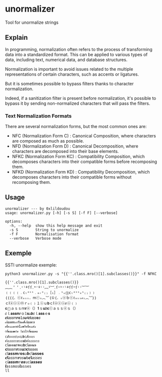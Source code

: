 # unormalizer
Tool for unormalize strings

## Explain
In programming, normalization often refers to the process of transforming data into a standardized format. This can be applied to various types of data, including text, numerical data, and database structures.

Normalization is important to avoid issues related to the multiple representations of certain characters, such as accents or ligatures.

But it is sometimes possible to bypass filters thanks to character normalization.

Indeed, if a sanitization filter is present before normalization, it's possible to bypass it by sending non-normalized characters that will pass the filters. 

### Text Normalization Formats

There are several normalization forms, but the most common ones are:

- NFC (Normalization Form C) : Canonical Composition, where characters are composed as much as possible.
- NFD (Normalization Form D) : Canonical Decomposition, where characters are decomposed into their base elements.
- NFKC (Normalization Form KC) : Compatibility Composition, which decomposes characters into their compatible forms before recomposing them.
- NFKD (Normalization Form KD) : Compatibility Decomposition, which decomposes characters into their compatible forms without recomposing them.


## Usage
```
unormalizer --- by 0xlildoudou
usage: unormalizer.py [-h] [-s S] [-f F] [--verbose]

options:
  -h, --help  show this help message and exit
  -s S        String to unormalize
  -f F        Normalisation format
  --verbose   Verbose mode
```

## Exemple

SSTI unormalize exemple:
```
python3 unormalizer.py -s "{{''.class.mro()[1].subclasses()}}" -f NFKC
```
```
{{''.class.mro()[1].subclasses()}}
︷︷＇＇․ᶜˡªſſ․ᵐʳº⁽⁾﹇¹﹈․ſᵘᵇᶜˡªſſᵉſ⁽⁾︸︸
﹛﹛﹛﹛﹒ⅽₗᵃˢˢ﹒ₘᵣᵒ₍₎［₁］﹒ˢᵤⓑⅽₗᵃˢˢₑˢ₍₎﹜﹜
｛｛｛｛．ⓒℓₐₛₛ．ⅿⓡₒ︵︶｛①｛．ₛⓤｂⓒℓₐₛₛℯₛ︵︶｝｝
ｃⅼⓐⓢⓢⓜｒℴ﹙﹚１ⓢｕ𝐛ｃⅼⓐⓢⓢⅇⓢ﹙﹚
𝐜ⓛａｓｓｍ𝐫ⓞ（）𝟏ｓ𝐮𝑏𝐜ⓛａｓｓⓔｓ（）
𝑐ｌ𝐚𝐬𝐬𝐦𝑟ｏ𝟙𝐬𝑢𝒃𝑐ｌ𝐚𝐬𝐬ｅ𝐬
𝒄𝐥𝑎𝑠𝑠𝑚𝒓𝐨𝟣𝑠𝒖𝒷𝒄𝐥𝑎𝑠𝑠𝐞𝑠
𝒸𝑙𝒂𝒔𝒔𝒎𝓇𝑜𝟭𝒔𝓊𝓫𝒸𝑙𝒂𝒔𝒔𝑒𝒔
𝓬𝒍𝒶𝓈𝓈𝓂𝓻𝒐𝟷𝓈𝓾𝔟𝓬𝒍𝒶𝓈𝓈𝒆𝓈
𝔠𝓁𝓪𝓼𝓼𝓶𝔯𝓸🯱𝓼𝔲𝕓𝔠𝓁𝓪𝓼𝓼𝓮𝓼
𝕔𝓵𝔞𝔰𝔰𝔪𝕣𝔬𝔰𝕦𝖇𝕔𝓵𝔞𝔰𝔰𝔢𝔰
𝖈𝔩𝕒𝕤𝕤𝕞𝖗𝕠𝕤𝖚𝖻𝖈𝔩𝕒𝕤𝕤𝕖𝕤
𝖼𝕝𝖆𝖘𝖘𝖒𝗋𝖔𝖘𝗎𝗯𝖼𝕝𝖆𝖘𝖘𝖊𝖘
𝗰𝖑𝖺𝗌𝗌𝗆𝗿𝗈𝗌𝘂𝘣𝗰𝖑𝖺𝗌𝗌𝖾𝗌
𝘤𝗅𝗮𝘀𝘀𝗺𝘳𝗼𝘀𝘶𝙗𝘤𝗅𝗮𝘀𝘀𝗲𝘀
𝙘𝗹𝘢𝘴𝘴𝘮𝙧𝘰𝘴𝙪𝚋𝙘𝗹𝘢𝘴𝘴𝘦𝘴
𝚌𝘭𝙖𝙨𝙨𝙢𝚛𝙤𝙨𝚞𝚌𝘭𝙖𝙨𝙨𝙚𝙨
𝙡𝚊𝚜𝚜𝚖𝚘𝚜𝙡𝚊𝚜𝚜𝚎𝚜
𝚕𝚕
```